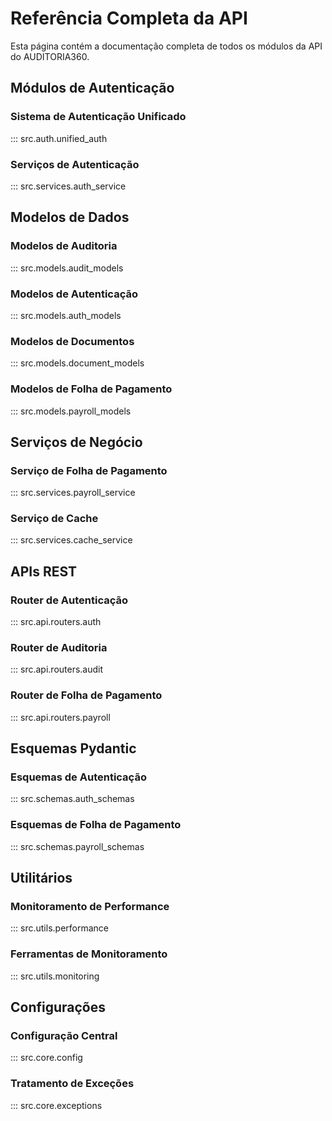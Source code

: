 # Referência Completa da API

Esta página contém a documentação completa de todos os módulos da API do AUDITORIA360.

## Módulos de Autenticação

### Sistema de Autenticação Unificado

::: src.auth.unified_auth

### Serviços de Autenticação

::: src.services.auth_service

## Modelos de Dados

### Modelos de Auditoria

::: src.models.audit_models

### Modelos de Autenticação

::: src.models.auth_models

### Modelos de Documentos

::: src.models.document_models

### Modelos de Folha de Pagamento

::: src.models.payroll_models

## Serviços de Negócio

### Serviço de Folha de Pagamento

::: src.services.payroll_service

### Serviço de Cache

::: src.services.cache_service

## APIs REST

### Router de Autenticação

::: src.api.routers.auth

### Router de Auditoria

::: src.api.routers.audit

### Router de Folha de Pagamento

::: src.api.routers.payroll

## Esquemas Pydantic

### Esquemas de Autenticação

::: src.schemas.auth_schemas

### Esquemas de Folha de Pagamento

::: src.schemas.payroll_schemas

## Utilitários

### Monitoramento de Performance

::: src.utils.performance

### Ferramentas de Monitoramento

::: src.utils.monitoring

## Configurações

### Configuração Central

::: src.core.config

### Tratamento de Exceções

::: src.core.exceptions